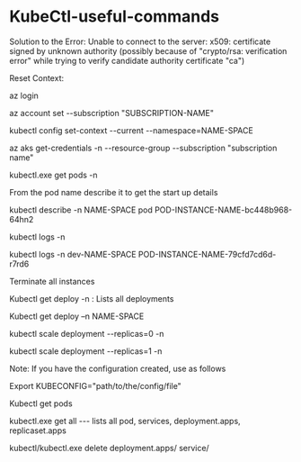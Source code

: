 # KubeCtl-useful-commands
Solution to the Error: Unable to connect to the server: x509: certificate signed by unknown authority (possibly because of "crypto/rsa: verification error" while trying to verify candidate authority certificate "ca") 

Reset Context:  

az login 

az account set --subscription "SUBSCRIPTION-NAME" 


kubectl config set-context --current --namespace=NAME-SPACE 

 

az aks get-credentials -n <name space> --resource-group <resource gropu> --subscription "subscription name" 

 

 

kubectl.exe get pods -n <namespace> 


From the pod name describe it to get the start up details 


kubectl describe -n NAME-SPACE pod POD-INSTANCE-NAME-bc448b968-64hn2 

 

 

 

kubectl logs <deploy name> -n <name space> 

kubectl logs -n dev-NAME-SPACE POD-INSTANCE-NAME-79cfd7cd6d-r7rd6 

 

Terminate all instances 

Kubectl get deploy -n <name space> : Lists all deployments 

Kubectl get deploy –n NAME-SPACE 

 

kubectl scale deployment <deployment name from get deploy command> --replicas=0 -n <name space> 

 
 

kubectl scale deployment <pod instance name> --replicas=1 -n <name space> 

 

 

Note: If you have the configuration created, use as follows 

 Export KUBECONFIG="path/to/the/config/file" 

Kubectl get pods 

kubectl.exe get all --- lists all pod, services, deployment.apps, replicaset.apps 

kubectl/kubectl.exe delete deployment.apps/<deploymentname> service/<servicename>
